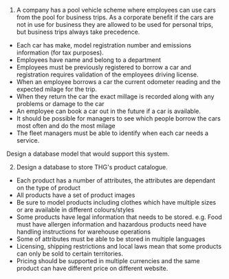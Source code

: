 

1.  A company has a pool vehicle scheme where employees can use cars from the pool for business trips.  As a corporate benefit if the cars are not in use for business they are allowed to be used for personal trips, but business trips always take precedence.  

* Each car has make, model registration number and emissions information (for tax purposes).  
* Employees have name and belong to a department
* Employees must be previously registered to borrow a car and registration requires validation of the employees driving license.
* When an employee borrows a car the current odometer reading and the expected milage for the trip.
* When they return the car the exact millage is recorded along with any problems or damage to the car
* An employee can book a car out in the future if a car is available.  
* It should be possible for managers to see which people borrow the cars most often and do the most milage
* The fleet managers must be able to identify when each car needs a service.

Design a database model that would support this system.  


2.  Design a database to store THG's product catalogue.  

* Each product has a number of attributes, the attributes are dependant on the type of product
* All products have a set of product images
* Be sure to model products including clothes which have multiple sizes or are available in different colours/styles
* Some products have legal information that needs to be stored.  e.g. Food must have allergen information and hazardous products need have handling instructions for warehouse operations
* Some of attributes must be able to be stored in multiple languages
* Licensing, shipping restrictions and local laws mean that some products can only be sold to certain territories. 
* Pricing should be supported in multiple currencies and the same product can have different price on different website.
